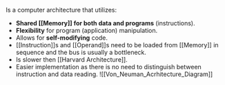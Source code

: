 Is a computer architecture that utilizes:
- **Shared [[Memory]] for both data and programs** (instructions).
- **Flexibility** for program (application) manipulation.
- Allows for **self-modifying** code.
- [[Instruction]]s and [[Operand]]s need to be loaded from [[Memory]] in sequence and the bus is usually a bottleneck. 
- Is slower then [[Harvard Architecture]].
- Easier implementation as there is no need to distinguish between instruction and data reading.
![[Von_Neuman_Acrhitecture_Diagram]]